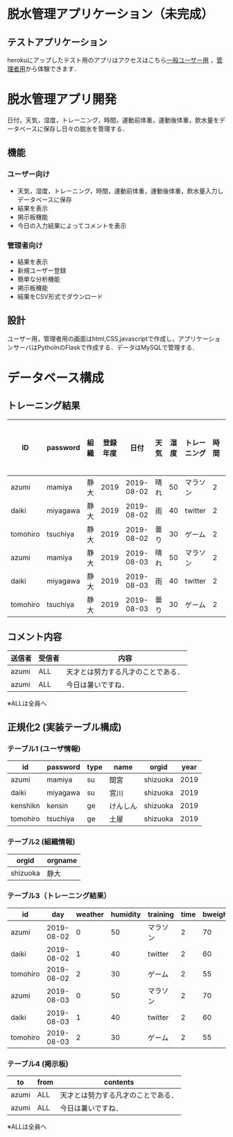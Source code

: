 # 脱水管理アプリケーション（未完成）
## テストアプリケーション
herokuにアップしたテスト用のアプリはアクセスはこちら[一般ユーザー用](http://test-server0701.herokuapp.com/)
，[管理者用](http://test-server0701.herokuapp.com/admin)から体験できます．




# 脱水管理アプリ開発
日付，天気，湿度，トレーニング，時間，運動前体重，運動後体重，飲水量をデータベースに保存し日々の脱水を管理する．
## 機能
### ユーザー向け
- 天気，湿度，トレーニング，時間，運動前体重，運動後体重，飲水量入力しデータベースに保存
- 結果を表示
- 掲示板機能
- 今日の入力結果によってコメントを表示

### 管理者向け
- 結果を表示
- 新規ユーザー登録
- 簡単な分析機能
- 掲示板機能
- 結果をCSV形式でダウンロード

## 設計
ユーザー用，管理者用の画面はhtml,CSS,javascriptで作成し，アプリケーションサーバはPytholnのFlaskで作成する．データはMySQLで管理する．

# データベース構成

## トレーニング結果
|ID|password|組織|登録年度|日付|天気|湿度|トレーニング|時間|運動前体重|運動後体重|飲水量|
|---|---|---|---|---|---|---|---|---|---|---|---|
|azumi|mamiya|静大|2019|2019-08-02|晴れ|50|マラソン|2|70|68.9|0|
|daiki|miyagawa|静大|2019|2019-08-02|雨|40|twitter|2|60|59.8|0.1|
|tomohiro|tsuchiya|静大|2019|2019-08-02|曇り|30|ゲーム|2|55|54.9|0.3|
|azumi|mamiya|静大|2019|2019-08-03|晴れ|50|マラソン|2|70|68.9|0|
|daiki|miyagawa|静大|2019|2019-08-03|雨|40|twitter|2|60|59.8|0.1|
|tomohiro|tsuchiya|静大|2019|2019-08-03|曇り|30|ゲーム|2|55|54.9|0.3|

## コメント内容
|送信者|受信者|内容|
|---|---|---|
|azumi|ALL|天才とは努力する凡才のことである．|
|azumi|ALL|今日は暑いですね．|

※ALLは全員へ

## 正規化2 (実装テーブル構成)

### テーブル1 (ユーザ情報)
|id|password|type|name|orgid|year|
|---|---|---|---|---|---|
|azumi|mamiya|su|間宮|shizuoka|2019|
|daiki|miyagawa|su|宮川|shizuoka|2019|
|kenshikn|kensin|ge|けんしん|shizuoka|2019|
|tomohiro|tsuchiya|ge|土屋|shizuoka|2019|

### テーブル2 (組織情報)
|orgid|orgname|
|---|---|
|shizuoka|静大|


### テーブル3（トレーニング結果）
|id|day|weather|humidity|training|time|bweight|aweight|water|
|---|---|---|---|---|---|---|---|-
|azumi|2019-08-02|0|50|マラソン|2|70|68.9|0|
|daiki|2019-08-02|1|40|twitter|2|60|59.8|0.1|
|tomohiro|2019-08-02|2|30|ゲーム|2|55|54.9|0.3|
|azumi|2019-08-03|0|50|マラソン|2|70|68.9|0|
|daiki|2019-08-03|1|40|twitter|2|60|59.8|0.1|
|tomohiro|2019-08-03|2|30|ゲーム|2|55|54.9|0.3|

### テーブル4 (掲示板)
|to|from|contents|
|---|---|---|
|azumi|ALL|天才とは努力する凡才のことである．|
|azumi|ALL|今日は暑いですね．|

※ALLは全員へ